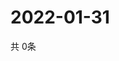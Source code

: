 # 2022-01-31
  共 0条

  <!-- BEGIN -->
  <!-- 最后更新时间Mon Jan 31 2022 03:03:36 GMT+0000 (Coordinated Universal Time) -->
  
  <!-- END -->
  
  